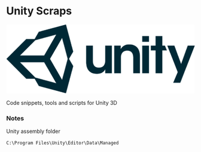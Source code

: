 # Unity Scraps

![](Artwork/unity-logo-rgb-512.png)

Code snippets, tools and scripts for Unity 3D

### Notes

Unity assembly folder

	C:\Program Files\Unity\Editor\Data\Managed
